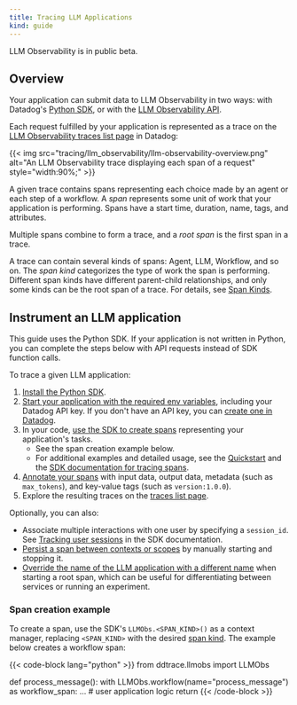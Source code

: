 ```yaml
---
title: Tracing LLM Applications
kind: guide
---
```

<div class="alert alert-info">LLM Observability is in public beta.</a></div>

## Overview

Your application can submit data to LLM Observability in two ways: with Datadog's [Python SDK][12], or with the [LLM Observability API][13].

Each request fulfilled by your application is represented as a trace on the [LLM Observability traces list page][2] in Datadog:

{{< img src="tracing/llm_observability/llm-observability-overview.png" alt="An LLM Observability trace displaying each span of a request" style="width:90%;" >}}

A given trace contains spans representing each choice made by an agent or each step of a workflow. A *span* represents some unit of work that your application is performing. Spans have a start time, duration, name, tags, and attributes.

Multiple spans combine to form a trace, and a *root span* is the first span in a trace.

A trace can contain several kinds of spans: Agent, LLM, Workflow, and so on. The *span kind* categorizes the type of work the span is performing. Different span kinds have different parent-child relationships, and only some kinds can be the root span of a trace. For details, see [Span Kinds][4].

## Instrument an LLM application

<div class="alert alert-info">This guide uses the Python SDK. If your application is not written in Python, you can complete the steps below with API requests instead of SDK function calls.</a></div>

To trace a given LLM application:

1. [Install the Python SDK][1].
1. [Start your application with the required env variables][5], including your Datadog API key. If you don't have an API key, you can [create one in Datadog][3].
1. In your code, [use the SDK to create spans](#create-spans) representing your application's tasks.
    - See the span creation example below.
	- For additional examples and detailed usage, see the [Quickstart][10] and the [SDK documentation for tracing spans][11]. 
1. [Annotate your spans][7] with input data, output data, metadata (such as `max_tokens`), and key-value tags (such as `version:1.0.0`).
1. Explore the resulting traces on the [traces list page][2].

Optionally, you can also:

- Associate multiple interactions with one user by specifying a `session_id`. See [Tracking user sessions][6] in the SDK documentation.
- [Persist a span between contexts or scopes][8] by manually starting and stopping it.
- [Override the name of the LLM application with a different name][9] when starting a root span, which can be useful for differentiating between services or running an experiment.

### Span creation example

To create a span, use the SDK's `LLMObs.<SPAN_KIND>()` as a context manager, replacing `<SPAN_KIND>` with the desired [span kind][4]. The example below creates a workflow span:

{{< code-block lang="python" >}}
from ddtrace.llmobs import LLMObs

def process_message():
	with LLMObs.workflow(name="process_message") as workflow_span:
		... # user application logic
	return 
{{< /code-block >}}

[1]: /tracing/llm_observability/sdk/#installation
[2]: https://app.datadoghq.com/llm/traces
[3]: /account_management/api-app-keys/#add-an-api-key-or-client-token
[4]: /tracing/llm_observability/span_kinds
[5]: /tracing/llm_observability/sdk/#running-an-llm-application
[6]: /tracing/llm_observability/sdk/#tracking-user-sessions
[7]: /tracing/llm_observability/sdk/#annotating-a-span
[8]: /tracing/llm_observability/sdk/#persisting-a-span-across-contexts
[9]: /tracing/llm_observability/sdk/#tracing-multiple-applications
[10]: /tracing/llm_observability/quickstart/
[11]: /tracing/llm_observability/sdk/#tracing-spans
[12]: /tracing/llm_observability/sdk
[13]: /tracing/llm_observability/api
